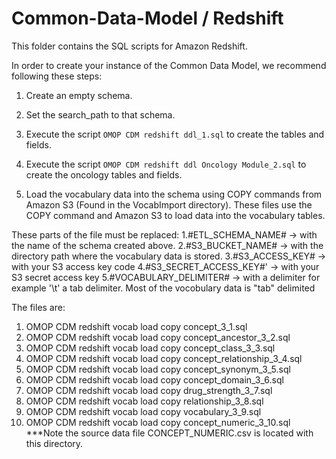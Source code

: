 Common-Data-Model / Redshift
=================

This folder contains the SQL scripts for Amazon Redshift. 

In order to create your instance of the Common Data Model, we recommend following these steps:

1. Create an empty schema.

2. Set the search_path to that schema.

3. Execute the script `OMOP CDM redshift ddl_1.sql` to create the tables and fields.

4. Execute the script `OMOP CDM redshift ddl Oncology Module_2.sql` to create the oncology tables and fields.

5. Load the vocabulary data into the schema using COPY commands from Amazon S3 (Found in the VocabImport directory). These files use the COPY command and Amazon S3 to load data into the vocabulary tables.
  
  These parts of the file must be replaced:
   1.#ETL_SCHEMA_NAME#       -> with the name of the schema created above.
   2.#S3_BUCKET_NAME#        -> with the directory path where the vocabulary data is stored.
   3.#S3_ACCESS_KEY#         -> with your S3 access key code
   4.#S3_SECRET_ACCESS_KEY#' -> with your S3 secret access key 
   5.#VOCABULARY_DELIMITER#  -> with a delimiter for example '\t' a tab delimiter. Most of the vocobulary data is "tab" delimited
   
   The files are:
   1. OMOP CDM redshift vocab load copy concept_3_1.sql
   2. OMOP CDM redshift vocab load copy concept_ancestor_3_2.sql
   3. OMOP CDM redshift vocab load copy concept_class_3_3.sql
   4. OMOP CDM redshift vocab load copy concept_relationship_3_4.sql
   5. OMOP CDM redshift vocab load copy concept_synonym_3_5.sql
   6. OMOP CDM redshift vocab load copy concept_domain_3_6.sql
   7. OMOP CDM redshift vocab load copy drug_strength_3_7.sql
   8. OMOP CDM redshift vocab load copy relationship_3_8.sql
   9. OMOP CDM redshift vocab load copy vocabulary_3_9.sql
   10. OMOP CDM redshift vocab load copy concept_numeric_3_10.sql 
   ***Note the source data file CONCEPT_NUMERIC.csv is located with this directory.
  
